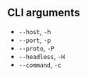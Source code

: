 ## CLI arguments

- `--host`, `-h`
- `--port`, `-p`
- `--proto`, `-P`
- `--headless`, `-H`
- `--command`, `-c`